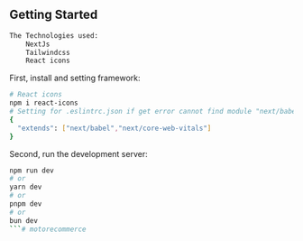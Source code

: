 ## Getting Started
```bash
The Technologies used:
    NextJs
    Tailwindcss
    React icons
```

First, install and setting framework:

```bash
# React icons
npm i react-icons
# Setting for .eslintrc.json if get error cannot find module "next/babel"
{
  "extends": ["next/babel","next/core-web-vitals"]
}
```

Second, run the development server:

```bash
npm run dev
# or
yarn dev
# or
pnpm dev
# or
bun dev
```# motorecommerce
